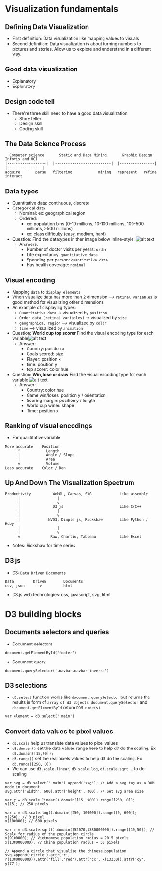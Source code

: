 # Visualization fundamentals

## Defining Data Visualization
- First definition: Data visualization like mapping values to visuals
- Second definition: Data visualization is about turning numbers to pictures and stories. Allow us to explore and understand in a different way.

## Good data visualization
- Explanatory
- Exploratory

## Design code tell
- There're three skill need to have a good data visualization
  - Story teller
  - Design skill
  - Coding skill

## The Data Science Process
```
  Computer science       Static and Data Mining       Graphic Design       Infovis and HCI
|------------------|  |--------------------------|  |----------------|    |----------------|
acquire       parse   filtering            mining   represent   refine         interact
```

## Data types
- Quantitative data: continuous, discrete
- Categorical data
  - Nominal: ex: geographical region
  - Ordered:
    - ex: population bins (0-10 millions, 10-100 millions, 100-500 millions, >500 millions)
    - ex: class difficulty (easy, medium, hard)
- Question: Find the datatypes in ther image below
Inline-style:
![alt text](http://charliepark.org/images/slopegraphs/natgeo_scatter.jpg "Find the datatypes")
  - Answers:
    - Number of doctor visits per years: `order`
    - Life expectancy: `quantitative data`
    - Spending per person: `quantitative data`
    - Has health coverage: `nominal`

## Visual encoding
- Mapping `data` to `display elements`
- When visualize data has more than 2 dimension --> `retinal variables` is good method for visualizing other dimensions.
- An example of displaying types:
  - `Quantitative data` -> visualized by `position`
  - `Order data (retinal variables)` -> visualized by `size`
  - `geographical region` --> visualized by `color`
  - `time` --> visualized by `animation`
- Question: __World cup top scorer__ Find the visual encoding type for each variable![alt text](https://d17h27t6h515a5.cloudfront.net/topher/2016/September/57e9a59d_l1-worldcuptopscorers/l1-worldcuptopscorers.png "Find the visual encoding type for each variable")
  - Answer:
    - Country: position x
    - Goals scored: size
    - Player: position x
    - time: position y
    - top scorer: color hue
- Question: __Win, lose or draw__ Find the visual encoding type for each variable ![alt text](https://d17h27t6h515a5.cloudfront.net/topher/2016/September/57e9a683_l1-winloseordraw/l1-winloseordraw.png)
  - Answer:
    - Country: color hue
    - Game win/loses: position y / orientation
    - Scoring margin: position y / length
    - World cup winer: shape
    - Time: position x

## Ranking of visual encodings
- For quantitative variable
```
More accurate    Position
      ^            Length
      |            Angle / Slope
      |            Area
      v            Volume
Less accurate    Color / Den
```

## Up And Down The Visualization Spectrum
```
Productivity          WebGL, Canvas, SVG             Like assembly
      |                 |                       
      |                 v
      |               D3 js                          Like C/C++
      |                 |
      |                 v
      |             NVD3, Dimple js, Rickshaw        Like Python / Ruby
      |                 |
      |                 v
      v              Raw, Chartio, Tableau           Like Excel
```
- Notes: Rickshaw for time series

## D3 js
- D3: `Data Driven Documents`
```
Data         Driven        Documents
csv, json      ->          html
```
- D3.js web technologies: css, javascript, svg, html


# D3 building blocks
## Documents selectors and queries
- Document selectors
```
document.getElementById('footer')
```
- Document query
```
document.querySelector('.navbar.navbar-inverse')
```

## D3 selections
- `d3.select` function works like `document.querySelector` but returns the results in form of `array of d3 objects`. `document.querySelector` and `document.getElementById` return `DOM node(s)`
```
var element = d3.select('.main')
```

## Convert data values to pixel values
- `d3.scale` help us translate data values to pixel values
- `d3.domain()` set the data values range here to help d3 do the scaling. Ex `d3.domain([15,90]);`
- `d3.range()` set the real pixels values to help d3 do the scaling. Ex `d3.range([250, 0])`
- We can use `d3.scale.linear`, `d3.scale.log`, `d3.scale.sqrt` ... to do scaling

```
var svg = d3.select('.main').append('svg'); // Add a svg tag as a DOM node in document
svg.attr('width', 600).attr('height', 300); // Set svg area size

var y = d3.scale.linear().domain([15, 900]).range([250, 0]);
y(15); // 250 pixels

var x = d3.scale.log().domain([250, 100000]).range([0, 600]);
x(250); // 0 pixel
x(100000); // 600 pixels

var r = d3.scale.sqrt().domain([52070,1380000000]).range([10,50]); // Scale for radius of the population circle
x(9100000); // Vietnamese population radius = 20.5 pixels
x(1380000000); // China population radius = 50 pixels

// Append a circle that visualize the chinese population
svg.append('circle').attr('r', r(1380000000)).attr('fill','red').attr('cx', x(13330)).attr('cy', y(77));
```
